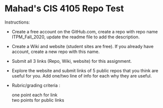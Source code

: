 # Mahad's CIS 4105 Repo Test

Instructions:

- Create a free account on the GitHub.com, create a repo with repo name ITPM_Fall_2020, update the readme file to add the description.
- Create a Wiki and website (student sites are free). If you already have account, create a new repo with this name. 
- Submit all 3 links  (Repo, Wiki, website) for this assignment.  
- Explore the website and submit links of 5 public repos that you think are useful for you. Add one/two line of info for each why they are useful. 
- Rubric/grading criteria :

    one point each for link    
    two points for public links
